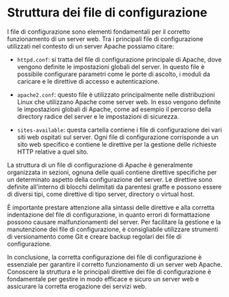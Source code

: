 # Struttura dei file di configurazione

I file di configurazione sono elementi fondamentali per il corretto funzionamento di un server web. Tra i principali file di configurazione utilizzati nel contesto di un server Apache possiamo citare:

- `httpd.conf`: si tratta del file di configurazione principale di Apache, dove vengono definite le impostazioni globali del server. In questo file è possibile configurare parametri come le porte di ascolto, i moduli da caricare e le direttive di accesso e autenticazione.

- `apache2.conf`: questo file è utilizzato principalmente nelle distribuzioni Linux che utilizzano Apache come server web. In esso vengono definite le impostazioni globali di Apache, come ad esempio il percorso della directory radice del server e le impostazioni di sicurezza.

- `sites-available`: questa cartella contiene i file di configurazione dei vari siti web ospitati sul server. Ogni file di configurazione corrisponde a un sito web specifico e contiene le direttive per la gestione delle richieste HTTP relative a quel sito.

La struttura di un file di configurazione di Apache è generalmente organizzata in sezioni, ognuna delle quali contiene direttive specifiche per un determinato aspetto della configurazione del server. Le direttive sono definite all'interno di blocchi delimitati da parentesi graffe e possono essere di diversi tipi, come direttive di tipo server, directory o virtual host.

È importante prestare attenzione alla sintassi delle direttive e alla corretta indentazione del file di configurazione, in quanto errori di formattazione possono causare malfunzionamenti del server. Per facilitare la gestione e la manutenzione dei file di configurazione, è consigliabile utilizzare strumenti di versionamento come Git e creare backup regolari dei file di configurazione.

In conclusione, la corretta configurazione dei file di configurazione è essenziale per garantire il corretto funzionamento di un server web Apache. Conoscere la struttura e le principali direttive dei file di configurazione è fondamentale per gestire in modo efficace e sicuro un server web e assicurare la corretta erogazione dei servizi web.